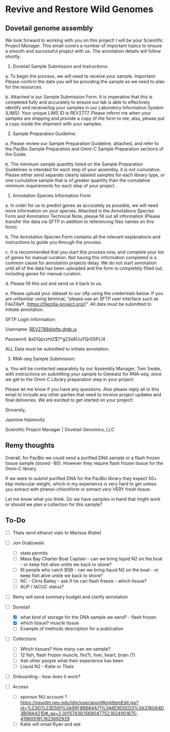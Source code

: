 
# Revive and Restore Wild Genomes

## Dovetail genome assembly

We look forward to working with you on this project! I will be your Scientific Project Manager. This email covers a number of important topics to ensure a smooth and successful project with us. The annotation details will follow shortly.

1. Dovetail Sample Submission and Instructions:

  a. To begin the process, we will need to receive your sample. Important: Please confirm the date you will be providing the sample as we need to plan for the resources.

  b. Attached is our Sample Submission Form. It is imperative that this is completed fully and accurately to ensure our lab is able to effectively identify and receive/log your samples in our Laboratory Information System (LIMS). Your unique LIMS ID is REV2777. Please inform me when your samples are shipping and provide a copy of the form to me; also, please put a copy inside the shipment with your samples.

2. Sample Preparation Guideline:

  a. Please review our Sample Preparation Guideline, attached, and refer to the PacBio Sample Preparation and Omni-C Sample Preparation sections of the Guide.

  b. The minimum sample quantity listed on the Sample Preparation Guidelines is intended for each step of your assembly, it is not cumulative. Please either send separate clearly labeled samples for each library type, or one cumulative sample that is of greater quantity than the cumulative minimum requirements for each step of your project.

1. Annotation Species Information Form

  a. In order for us to predict genes as accurately as possible, we will need more information on your species. Attached is the Annotations Species Form and Annotation Technical Note, please fill out all information (Please transfer the data via SFTP in addition to referencing files names on this form).
  
  b. The Annotation Species Form contains all the relevant explanations and instructions to guide you through the process.

  c. It is recommended that you start this process now, and complete your list of genes for manual curation. Not having this information completed is a common cause for annotation projects delay. We do not start annotation until all of the data has been uploaded and the form is completely filled out, including genes for manual curation.

  d. Please fill this out and send us it back to us.

  e. Please upload your dataset to our sftp using the credentials below. If you are unfamiliar using terminal, "please use an SFTP user interface such as FileZilla®. (https://filezilla-project.org/)". All data must be submitted to initiate annotation.

SFTP Login Information:

Username: REV2788@sftp.dtgb.io

Password: &eDQpxzhtZ$7*g23s6fJuYQrG5PLI4

ALL Data must be submitted to initiate annotation.

3. RNA-seq Sample Submission:

  a. You will be contacted separately by our Assembly Manager, Tom Swale, with instructions on submitting your sample to Genewiz for RNA-seq, once we get to the Omni-C Library preparation step in your project.

          

Please let me know if you have any questions. Also please reply all to this email to include any other parties that need to receive project updates and final deliveries. We are excited to get started on your project!

Sincerely,

 

Jasmine Haimovitz

Scientific Project Manager | Dovetail Genomics, LLC



## Remy thoughts

Overall, for PacBio we could send a purified DNA sample or a flash frozen tissue sample (stored -80). However they require flash frozen tissue for the Omni-C library. 

If we were to submit purified DNA for the PacBio library they expect 50+ kbp molecular weight, which in my experience is very hard to get unless you extract with phenol-chloroform or extract very VERY fresh tissue. 

Let me know what you think. Do we have samples in hand that might work or should we plan a collection for this sample?


## To-Do

- [ ] Thais send ethanol vials to Marissa (Katie)

- [ ] Jon Grabowski
  - [ ] state permits
  - [ ] Mass Bay Charter Boat Captain - can we bring liquid N2 on the boat - or keep fish alive untile we back to shore?
  - [ ] RI people who catch BSB - can we bring liquid N2 on the boat - or keep fish alive untile we back to shore?
  - [ ] NC - Chris Bailey - ask if he can flash freeze - which tissue?
  - [ ] AUP / IACUC status?

- [ ] Remy will send summary budget and clarify annotation

- [ ] Dovetail
  - [x] what kind of storage for the DNA sample we send? - flash frozen
  - [x] which tissue? muscle tissue
  - [ ] Example of methods description for a publication

- [ ] Collections
  - [ ] Which tissues? How many can we sample? 
  - [ ] 12 fish, flash frozen muscle, fin(?), liver, heart, brain (?)
  - [ ] Ask other people what their experience has been
  - [ ] Liquid N2 - Katie or Thais

- [ ] Onboarding - how does it work?
- [ ] Access
  - [ ] sponsor NU account ? https://neuidm.neu.edu/idm/user/anonWorkItemEdit.jsp?id=%23ID%23D591%3A95F8BB84A71%3A6E9D5ED3%3A37A0A4D3B08A421D#_ga=2.30157439.1569047752.1624901675-419605191.1623692929
  - [ ] Katie will email Ryan and ask
